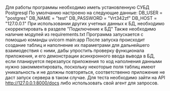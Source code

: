 Для работы программы необходимо иметь установленную СУБД Postgresql
По умолчанию настроено на следующие данные:
DB_USER = "postgres"
DB_NAME = "test"
DB_PASSWORD = "Vrt342zf"
DB_HOST = "127.0.0.1"
При использовании других учетных данных к БД, необходимо скорректировать в разделе "Подключение к БД"
Также необходимо наличие модулей из requirements.txt
Программа запускается с помощью команды uvicorn main:app
После запуска происходит создание таблиц и наполнение их параметрами для дальнейшего взаимодествия с ними, дабы упростить проверку функционала приложения, и его демонстрации асинхронного ввода вывода в БД,
если планируется перезапуск приложения то код наполнения данными нужно закомментировать, поскольку некоторые поля таблиц имеют уникальность и не должны повторяться, соответственно приложение не даст запуск сервера в таком случае.
Для теста необходимо зайти на API http://127.0.0.1:8000/docs либо использовать свой агент для запросов.
